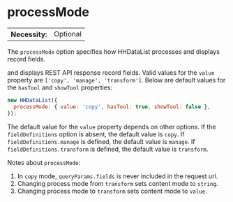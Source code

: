 # processMode

<table class="options-table">
  <tr>
    <th>Necessity:</th>
    <td>Optional</td>
  </tr>
</table>

The `processMode` option specifies how HHDataList processes and displays record fields. 


 and displays REST API response record fields. Valid values for the `value` property are `['copy', 'manage', 'transform']`. Below are default values for the `hasTool` and `showTool` properties:

``` js nonum
new HHDataList({
  processMode: { value: 'copy', hasTool: true, showTool: false },
});
```

The default value for the `value` property depends on other options. If the `fieldDefinitions` option is absent, the default value is `copy`. If `fieldDefinitions.manage` is defined, the default value is `manage`. If `fieldDefinitions.transform` is defined, the default value is `transform`.

Notes about `processMode`:

1. In `copy` mode, `queryParams.fields` is never included in the request url.
1. Changing process mode from `transform` sets content mode to `string`.
1. Changing process mode to `transform` sets content mode to `value`.